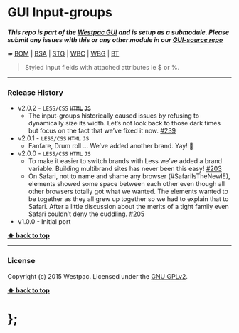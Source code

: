 GUI Input-groups
================

***This repo is part of the [Westpac GUI](http://gel.westpacgroup.com.au/GUI/) and is setup as a submodule. Please submit any issues with this or any other
module in our [GUI-source repo](https://github.com/WestpacCXTeam/GUI-source/issues)***

➠
[BOM](http://westpaccxteam.github.io/GUI-input-groups/tests/BOM/) |
[BSA](http://westpaccxteam.github.io/GUI-input-groups/tests/BSA/) |
[STG](http://westpaccxteam.github.io/GUI-input-groups/tests/STG/) |
[WBC](http://westpaccxteam.github.io/GUI-input-groups/tests/WBC/) |
[WBG](http://westpaccxteam.github.io/GUI-input-groups/tests/WBG/) |
[BT](http://westpaccxteam.github.io/GUI-input-groups/tests/BT/)

> Styled input fields with attached attributes ie $ or %.

----------------------------------------------------------------------------------------------------------------------------------------------------------------


### Release History

* v2.0.2 - `LESS/CSS` ~~`HTML`~~ ~~`JS`~~
	* The input-groups historically caused issues by refusing to dynamically size its width. Let’s not look back to those dark times but focus on the fact that
		we’ve fixed it now.
		[#239](https://github.com/WestpacCXTeam/GUI-source/issues/239)
* v2.0.1 - `LESS/CSS` ~~`HTML`~~ ~~`JS`~~
	* Fanfare, Drum roll … We’ve added another brand. Yay! :clap:
* v2.0.0 - `LESS/CSS` ~~`HTML`~~ ~~`JS`~~
	* To make it easier to switch brands with Less we’ve added a brand variable. Building multibrand sites has never been this easy!
		[#203](https://github.com/WestpacCXTeam/GUI-source/issues/203)
	* On Safari, not to name and shame any browser (#SafariIsTheNewIE), elements showed some space between each other even though all other browsers totally got
		what we wanted. The elements wanted to be together as they all grew up together so we had to explain that to Safari. After a little discussion about
		the merits of a tight family even Safari couldn’t deny the cuddling.
		[#205](https://github.com/WestpacCXTeam/GUI-source/issues/205)
* v1.0.0 - Initial port

**[⬆ back to top](#content)**


----------------------------------------------------------------------------------------------------------------------------------------------------------------


### License

Copyright (c) 2015 Westpac. Licensed under the [GNU GPLv2](https://raw.githubusercontent.com/WestpacCXTeam/GUI-input-groups/master/LICENSE).

**[⬆ back to top](#content)**

# };